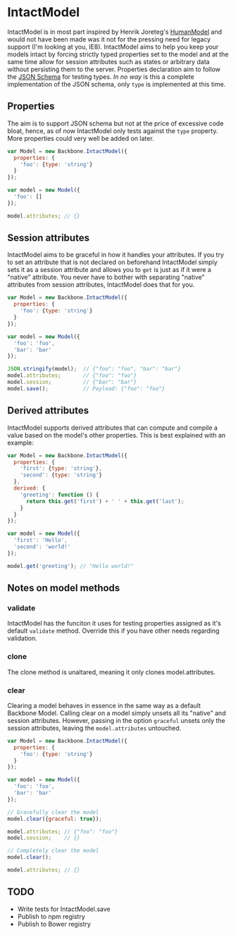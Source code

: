 # IntactModel

IntactModel is in most part inspired by Henrik Joreteg's [HumanModel](https://github.com/HenrikJoreteg/human-model) and would not have been made was it not for the pressing need for legacy support (I'm looking at you, IE8). IntactModel aims to help you keep your models intact by forcing strictly typed properties set to the model and at the same time allow for session attributes such as states or arbitrary data without persisting them to the server.
Properties declaration aim to follow the [JSON Schema](http://json-schema.org/) for testing types. *In no way* is this a complete implementation of the JSON schema, only `type` is implemented at this time.

## Properties
The aim is to support JSON schema but not at the price of excessive code bloat, hence, as of now IntactModel only tests against the `type` property. More properties could very well be added on later.

```javascript
var Model = new Backbone.IntactModel({
  properties: {
    'foo': {type: 'string'}
  }
});

var model = new Model({
  'foo': []
});

model.attributes; // {}
```

## Session attributes
IntactModel aims to be graceful in how it handles your attributes. If you try to set an attribute that is not declared on beforehand IntactModel simply sets it as a session attribute and allows you to `get` is just as if it were a "native" attribute. You never have to bother with separating "native" attributes from session attributes, IntactModel does that for you.

```javascript
var Model = new Backbone.IntactModel({
  properties: {
    'foo': {type: 'string'}
  }
});

var model = new Model({
  'foo': 'foo',
  'bar': 'bar'
});

JSON.stringify(model);  // {"foo": "foo", "bar": "bar"}
model.attributes;       // {"foo": "foo"}
model.session;          // {"bar": "bar"}
model.save();           // Payload: {"foo": "foo"}
```

## Derived attributes
IntactModel supports derived attributes that can compute and compile a value based on the model's other properties. This is best explained with an example:

```javascript
var Model = new Backbone.IntactModel({
  properties: {
    'first': {type: 'string'},
    'second': {type: 'string'}
  },
  derived: {
    'greeting': function () {
      return this.get('first') + ' ' + this.get('last');
    }
  }
});

var model = new Model({
  'first': 'Hello',
  'second': 'world!'
});

model.get('greeting'); // "Hello world!"
```

## Notes on model methods

### validate
IntactModel has the funciton it uses for testing properties assigned as it's default `validate` method. Override this if you have other needs regarding validation.

### clone
The clone method is unaltared, meaning it only clones model.attributes.

### clear
Clearing a model behaves in essence in the same way as a default Backbone Model. Calling clear on a model simply unsets all its "native" and session attributes. However, passing in the option `graceful` unsets only the session attributes, leaving the `model.attributes` untouched.

```javascript
var Model = new Backbone.IntactModel({
  properties: {
    'foo': {type: 'string'}
  }
});

var model = new Model({
  'foo': 'foo',
  'bar': 'bar'
});

// Gracefully clear the model
model.clear({graceful: true});

model.attributes; // {"foo": "foo"}
model.session;    // {}

// Completely clear the model
model.clear();

model.attributes; // {}
```

## TODO
- Write tests for IntactModel.save
- Publish to npm registry
- Publish to Bower registry
